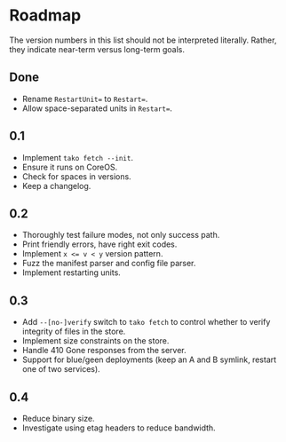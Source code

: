 # Roadmap

The version numbers in this list should not be interpreted literally. Rather,
they indicate near-term versus long-term goals.

## Done

 * Rename `RestartUnit=` to `Restart=`.
 * Allow space-separated units in `Restart=`.

## 0.1

 * Implement `tako fetch --init`.
 * Ensure it runs on CoreOS.
 * Check for spaces in versions.
 * Keep a changelog.

## 0.2

 * Thoroughly test failure modes, not only success path.
 * Print friendly errors, have right exit codes.
 * Implement `x <= v < y` version pattern.
 * Fuzz the manifest parser and config file parser.
 * Implement restarting units.

## 0.3

 * Add `--[no-]verify` switch to `tako fetch` to control whether to verify
   integrity of files in the store.
 * Implement size constraints on the store.
 * Handle 410 Gone responses from the server.
 * Support for blue/geen deployments (keep an A and B symlink, restart one of
   two services).

## 0.4

 * Reduce binary size.
 * Investigate using etag headers to reduce bandwidth.
